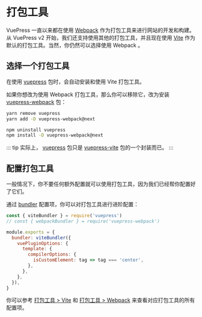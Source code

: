 # 打包工具

VuePress 一直以来都在使用 [Webpack](https://webpack.js.org/) 作为打包工具来进行网站的开发和构建。从 VuePress v2 开始，我们还支持使用其他的打包工具，并且现在使用 [Vite](https://vitejs.dev/) 作为默认的打包工具。当然，你仍然可以选择使用 Webpack 。

## 选择一个打包工具

在使用 [vuepress](https://www.npmjs.com/package/vuepress) 包时，会自动安装和使用 Vite 打包工具。

如果你想改为使用 Webpack 打包工具，那么你可以移除它，改为安装 [vuepress-webpack](https://www.npmjs.com/package/vuepress-webpack) 包：

<CodeGroup>
  <CodeGroupItem title="YARN" active>

```bash
yarn remove vuepress
yarn add -D vuepress-webpack@next
```

  </CodeGroupItem>

  <CodeGroupItem title="NPM">

```bash
npm uninstall vuepress
npm install -D vuepress-webpack@next
```

  </CodeGroupItem>
</CodeGroup>

::: tip
实际上， [vuepress](https://www.npmjs.com/package/vuepress) 包只是 [vuepress-vite](https://www.npmjs.com/package/vuepress-vite) 包的一个封装而已。
:::

## 配置打包工具

一般情况下，你不要任何额外配置就可以使用打包工具，因为我们已经帮你配置好了它们。

通过 [bundler](../reference/config.md#bundler) 配置项，你可以对打包工具进行进阶配置：

```js
const { viteBundler } = require('vuepress')
// const { webpackBundler } = require('vuepress-webpack')

module.exports = {
  bundler: viteBundler({
    vuePluginOptions: {
      template: {
        compilerOptions: {
          isCustomElement: tag => tag === 'center',
        },
      },
    },
  }),
}
```

你可以参考 [打包工具 > Vite](../reference/bundler/vite.md) 和 [打包工具 > Webpack](../reference/bundler/webpack.md) 来查看对应打包工具的所有配置项。
